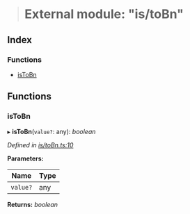 > # External module: "is/toBn"

## Index

### Functions

* [isToBn](_is_tobn_.md#istobn)

## Functions

###  isToBn

▸ **isToBn**(`value?`: any): *boolean*

*Defined in [is/toBn.ts:10](https://github.com/polkadot-js/common/blob/25fc033/packages/util/src/is/toBn.ts#L10)*

**Parameters:**

Name | Type |
------ | ------ |
`value?` | any |

**Returns:** *boolean*